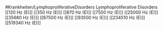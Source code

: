 #Krankheiten/LymphoproliferativeDisorders
Lymphoproliferative Disorders
[[120 Hz (E)]]
[[350 Hz (E)]]
[[870 Hz (E)]]
[[7500 Hz (E)]]
[[25000 Hz (E)]]
[[35680 Hz (E)]]
[[87500 Hz (E)]]
[[93500 Hz (E)]]
[[234510 Hz (E)]]
[[519340 Hz (E)]]